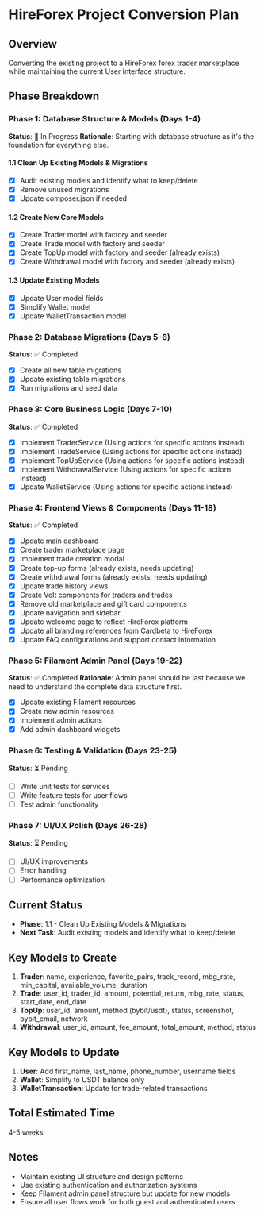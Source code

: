 # HireForex Project Conversion Plan

## Overview
Converting the existing project to a HireForex forex trader marketplace while maintaining the current User Interface structure.

## Phase Breakdown

### Phase 1: Database Structure & Models (Days 1-4)
**Status**: 🚧 In Progress
**Rationale**: Starting with database structure as it's the foundation for everything else.

#### 1.1 Clean Up Existing Models & Migrations
- [x] Audit existing models and identify what to keep/delete
- [x] Remove unused migrations
- [x] Update composer.json if needed

#### 1.2 Create New Core Models
- [x] Create Trader model with factory and seeder
- [x] Create Trade model with factory and seeder
- [x] Create TopUp model with factory and seeder (already exists)
- [x] Create Withdrawal model with factory and seeder (already exists)

#### 1.3 Update Existing Models
- [x] Update User model fields
- [x] Simplify Wallet model
- [x] Update WalletTransaction model

### Phase 2: Database Migrations (Days 5-6)
**Status**: ✅ Completed
- [x] Create all new table migrations
- [x] Update existing table migrations
- [x] Run migrations and seed data

### Phase 3: Core Business Logic (Days 7-10)
**Status**: ✅ Completed
- [x] Implement TraderService (Using actions for specific actions instead)
- [x] Implement TradeService (Using actions for specific actions instead)
- [x] Implement TopUpService (Using actions for specific actions instead)
- [x] Implement WithdrawalService (Using actions for specific actions instead)
- [x] Update WalletService (Using actions for specific actions instead)

### Phase 4: Frontend Views & Components (Days 11-18)
**Status**: ✅ Completed
- [x] Update main dashboard
- [x] Create trader marketplace page
- [x] Implement trade creation modal
- [x] Create top-up forms (already exists, needs updating)
- [x] Create withdrawal forms (already exists, needs updating)
- [x] Update trade history views
- [x] Create Volt components for traders and trades
- [x] Remove old marketplace and gift card components
- [x] Update navigation and sidebar
- [x] Update welcome page to reflect HireForex platform
- [x] Update all branding references from Cardbeta to HireForex
- [x] Update FAQ configurations and support contact information

### Phase 5: Filament Admin Panel (Days 19-22)
**Status**: ✅ Completed
**Rationale**: Admin panel should be last because we need to understand the complete data structure first.
- [x] Update existing Filament resources
- [x] Create new admin resources
- [x] Implement admin actions
- [x] Add admin dashboard widgets

### Phase 6: Testing & Validation (Days 23-25)
**Status**: ⏳ Pending
- [ ] Write unit tests for services
- [ ] Write feature tests for user flows
- [ ] Test admin functionality

### Phase 7: UI/UX Polish (Days 26-28)
**Status**: ⏳ Pending
- [ ] UI/UX improvements
- [ ] Error handling
- [ ] Performance optimization

## Current Status
- **Phase**: 1.1 - Clean Up Existing Models & Migrations
- **Next Task**: Audit existing models and identify what to keep/delete

## Key Models to Create
1. **Trader**: name, experience, favorite_pairs, track_record, mbg_rate, min_capital, available_volume, duration
2. **Trade**: user_id, trader_id, amount, potential_return, mbg_rate, status, start_date, end_date
3. **TopUp**: user_id, amount, method (bybit/usdt), status, screenshot, bybit_email, network
4. **Withdrawal**: user_id, amount, fee_amount, total_amount, method, status

## Key Models to Update
1. **User**: Add first_name, last_name, phone_number, username fields
2. **Wallet**: Simplify to USDT balance only
3. **WalletTransaction**: Update for trade-related transactions

## Total Estimated Time
4-5 weeks

## Notes
- Maintain existing UI structure and design patterns
- Use existing authentication and authorization systems
- Keep Filament admin panel structure but update for new models
- Ensure all user flows work for both guest and authenticated users
